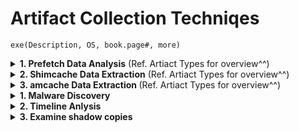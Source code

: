 # Artifact Collection Techniqes 
`exe(Description, OS, book.page#, more)`

<details>
 <summary><b>1. Prefetch Data Analysis</b> (Ref. Artiact Types for overview^^) </summary>
 <ul>
  <li><b>PECmd.exe</b> (can parse a single or multiple prefetch files, Windows, 2.9-13)</li>
 </ul>
</details>

<details>
 <summary><b>2. Shimcache Data Extraction</b> (Ref. Artiact Types for overview^^) </summary>
 <ul>
  <li><b>appcompatparser.exe</b> (powershell tool that extracts amcache data for data in the SYSTEM hive, Windows, 2.16)</li>
  <li><b>appcompatprocessor.py</b> (powershell tool that automates the hunt for shimcache and amcache artifacts, Windows, 2.28-33)</li>
 </ul>
</details>

<details>
 <summary><b>3. amcache Data Extraction </b> (Ref. Artiact Types for overview^^) </summary>
 <ul>
  <li><b>amcacheparser.exe</b> (powershell tool that extracts shimcache data for data in the hive, Windows, 2.16)</li>
  <li><b>appcompatprocessor.py</b> (powershell tool that automates the hunt for shimcache and amcache artifacts, Windows, 2.28-33)</li>
 </ul>
</details>

<details>
 <summary><b>1. Malware Discovery </b></summary>
 <ul>
  <li><b>sigcheck.exe</b> (check for code signing of executables, Windows, 4.6, can be ouput as csv and loaded into timeline_analyser)</li>
  <li><b>entropy.exe</b> (checks file entropy to identify anomelies in data, Windows, 4.7)</li>
  <li><b>yarra rule</b> (identifies malware based on a number of properties, any, 4.8-11)</li>
  <li><b>maldump</b> (idenetifies and extracts quarentiened filed from antivirus software, XXX, 4.12-13)</li>
  <li><b>capa</b> (triage an executable and display its properties, XXX, 14-16)</li>
 </ul>
</details>

<details>
 <summary><b>2. Timeline Anlysis</b></summary>
 <ul>
  <li><b>MFTEcmd.exe</b> (uses windows artifacts to generate filesystem timeline, Windows, 4.43-44)</li>
  <li><b>fls</b> (can run againes live or dead file systems and generates comprehensive file system timelines, Any, 4.45)</li>
 </ul>
</details>

<details>
 <summary><b>3. Examine shadow copies</b></summary>
 <ul>
  <li><b>KAPE</b> (Triage Analysis, Windows, 5.12)</li>
  <li><b>Velociraptor</b> (Triage Analysis, Windows, 5.12)</li>
  <li><b>Arsenal Image Mounter</b> (Full-Volume Image, Windows, 5.12)</li>
  <li><b>F-Response</b> (Full-Volume Image, Windows, 5.12)</li>
  <li><b>vshadowmount</b> (Full-Volume Image, Windows, 5.12)</li>
  <li><b>vshadowinfo</b> (must be a raw image and lists all available shadow snapshots on disk, Linux, 5.13)</li>
  <li><b>vshadowmount</b> (must be raw volume, Linux, 5.13)</li>
  <li><b>Log2timeline</b> (for VSS volume shadow copies, Linux, 5.17)</li>
 </ul>
</details>

